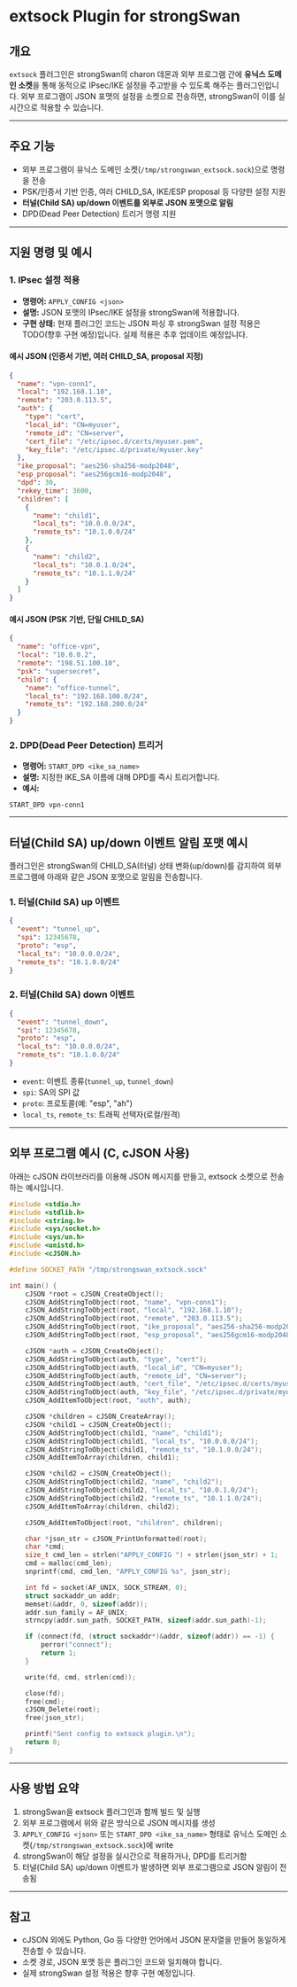 # extsock Plugin for strongSwan

## 개요

`extsock` 플러그인은 strongSwan의 charon 데몬과 외부 프로그램 간에 **유닉스 도메인 소켓**을 통해 동적으로 IPsec/IKE 설정을 주고받을 수 있도록 해주는 플러그인입니다. 외부 프로그램이 JSON 포맷의 설정을 소켓으로 전송하면, strongSwan이 이를 실시간으로 적용할 수 있습니다.

---

## 주요 기능
- 외부 프로그램이 유닉스 도메인 소켓(`/tmp/strongswan_extsock.sock`)으로 명령을 전송
- PSK/인증서 기반 인증, 여러 CHILD_SA, IKE/ESP proposal 등 다양한 설정 지원
- **터널(Child SA) up/down 이벤트를 외부로 JSON 포맷으로 알림**
- DPD(Dead Peer Detection) 트리거 명령 지원

---

## 지원 명령 및 예시

### 1. IPsec 설정 적용
- **명령어:** `APPLY_CONFIG <json>`
- **설명:** JSON 포맷의 IPsec/IKE 설정을 strongSwan에 적용합니다.
- **구현 상태:** 현재 플러그인 코드는 JSON 파싱 후 strongSwan 설정 적용은 TODO(향후 구현 예정)입니다. 실제 적용은 추후 업데이트 예정입니다.

#### 예시 JSON (인증서 기반, 여러 CHILD_SA, proposal 지정)
```json
{
  "name": "vpn-conn1",
  "local": "192.168.1.10",
  "remote": "203.0.113.5",
  "auth": {
    "type": "cert",
    "local_id": "CN=myuser",
    "remote_id": "CN=server",
    "cert_file": "/etc/ipsec.d/certs/myuser.pem",
    "key_file": "/etc/ipsec.d/private/myuser.key"
  },
  "ike_proposal": "aes256-sha256-modp2048",
  "esp_proposal": "aes256gcm16-modp2048",
  "dpd": 30,
  "rekey_time": 3600,
  "children": [
    {
      "name": "child1",
      "local_ts": "10.0.0.0/24",
      "remote_ts": "10.1.0.0/24"
    },
    {
      "name": "child2",
      "local_ts": "10.0.1.0/24",
      "remote_ts": "10.1.1.0/24"
    }
  ]
}
```

#### 예시 JSON (PSK 기반, 단일 CHILD_SA)
```json
{
  "name": "office-vpn",
  "local": "10.0.0.2",
  "remote": "198.51.100.10",
  "psk": "supersecret",
  "child": {
    "name": "office-tunnel",
    "local_ts": "192.168.100.0/24",
    "remote_ts": "192.168.200.0/24"
  }
}
```

### 2. DPD(Dead Peer Detection) 트리거
- **명령어:** `START_DPD <ike_sa_name>`
- **설명:** 지정한 IKE_SA 이름에 대해 DPD를 즉시 트리거합니다.
- **예시:**
```
START_DPD vpn-conn1
```

---

## 터널(Child SA) up/down 이벤트 알림 포맷 예시

플러그인은 strongSwan의 CHILD_SA(터널) 상태 변화(up/down)를 감지하여 외부 프로그램에 아래와 같은 JSON 포맷으로 알림을 전송합니다.

### 1. 터널(Child SA) up 이벤트
```json
{
  "event": "tunnel_up",
  "spi": 12345678,
  "proto": "esp",
  "local_ts": "10.0.0.0/24",
  "remote_ts": "10.1.0.0/24"
}
```

### 2. 터널(Child SA) down 이벤트
```json
{
  "event": "tunnel_down",
  "spi": 12345678,
  "proto": "esp",
  "local_ts": "10.0.0.0/24",
  "remote_ts": "10.1.0.0/24"
}
```

- `event`: 이벤트 종류(`tunnel_up`, `tunnel_down`)
- `spi`: SA의 SPI 값
- `proto`: 프로토콜(예: "esp", "ah")
- `local_ts`, `remote_ts`: 트래픽 선택자(로컬/원격)

---

## 외부 프로그램 예시 (C, cJSON 사용)

아래는 cJSON 라이브러리를 이용해 JSON 메시지를 만들고, extsock 소켓으로 전송하는 예시입니다.

```c
#include <stdio.h>
#include <stdlib.h>
#include <string.h>
#include <sys/socket.h>
#include <sys/un.h>
#include <unistd.h>
#include <cJSON.h>

#define SOCKET_PATH "/tmp/strongswan_extsock.sock"

int main() {
    cJSON *root = cJSON_CreateObject();
    cJSON_AddStringToObject(root, "name", "vpn-conn1");
    cJSON_AddStringToObject(root, "local", "192.168.1.10");
    cJSON_AddStringToObject(root, "remote", "203.0.113.5");
    cJSON_AddStringToObject(root, "ike_proposal", "aes256-sha256-modp2048");
    cJSON_AddStringToObject(root, "esp_proposal", "aes256gcm16-modp2048");

    cJSON *auth = cJSON_CreateObject();
    cJSON_AddStringToObject(auth, "type", "cert");
    cJSON_AddStringToObject(auth, "local_id", "CN=myuser");
    cJSON_AddStringToObject(auth, "remote_id", "CN=server");
    cJSON_AddStringToObject(auth, "cert_file", "/etc/ipsec.d/certs/myuser.pem");
    cJSON_AddStringToObject(auth, "key_file", "/etc/ipsec.d/private/myuser.key");
    cJSON_AddItemToObject(root, "auth", auth);

    cJSON *children = cJSON_CreateArray();
    cJSON *child1 = cJSON_CreateObject();
    cJSON_AddStringToObject(child1, "name", "child1");
    cJSON_AddStringToObject(child1, "local_ts", "10.0.0.0/24");
    cJSON_AddStringToObject(child1, "remote_ts", "10.1.0.0/24");
    cJSON_AddItemToArray(children, child1);

    cJSON *child2 = cJSON_CreateObject();
    cJSON_AddStringToObject(child2, "name", "child2");
    cJSON_AddStringToObject(child2, "local_ts", "10.0.1.0/24");
    cJSON_AddStringToObject(child2, "remote_ts", "10.1.1.0/24");
    cJSON_AddItemToArray(children, child2);

    cJSON_AddItemToObject(root, "children", children);

    char *json_str = cJSON_PrintUnformatted(root);
    char *cmd;
    size_t cmd_len = strlen("APPLY_CONFIG ") + strlen(json_str) + 1;
    cmd = malloc(cmd_len);
    snprintf(cmd, cmd_len, "APPLY_CONFIG %s", json_str);

    int fd = socket(AF_UNIX, SOCK_STREAM, 0);
    struct sockaddr_un addr;
    memset(&addr, 0, sizeof(addr));
    addr.sun_family = AF_UNIX;
    strncpy(addr.sun_path, SOCKET_PATH, sizeof(addr.sun_path)-1);

    if (connect(fd, (struct sockaddr*)&addr, sizeof(addr)) == -1) {
        perror("connect");
        return 1;
    }

    write(fd, cmd, strlen(cmd));

    close(fd);
    free(cmd);
    cJSON_Delete(root);
    free(json_str);

    printf("Sent config to extsock plugin.\n");
    return 0;
}
```

---

## 사용 방법 요약
1. strongSwan을 extsock 플러그인과 함께 빌드 및 실행
2. 외부 프로그램에서 위와 같은 방식으로 JSON 메시지를 생성
3. `APPLY_CONFIG <json>` 또는 `START_DPD <ike_sa_name>` 형태로 유닉스 도메인 소켓(`/tmp/strongswan_extsock.sock`)에 write
4. strongSwan이 해당 설정을 실시간으로 적용하거나, DPD를 트리거함
5. 터널(Child SA) up/down 이벤트가 발생하면 외부 프로그램으로 JSON 알림이 전송됨

---

## 참고
- cJSON 외에도 Python, Go 등 다양한 언어에서 JSON 문자열을 만들어 동일하게 전송할 수 있습니다.
- 소켓 경로, JSON 포맷 등은 플러그인 코드와 일치해야 합니다.
- 실제 strongSwan 설정 적용은 향후 구현 예정입니다. 